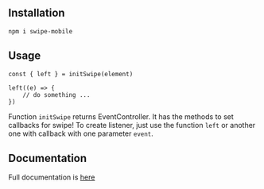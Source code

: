 ## Installation

    npm i swipe-mobile

## Usage

    const { left } = initSwipe(element)

    left((e) => {
        // do something ...
    })

Function `initSwipe` returns EventController. It has the methods to set callbacks for swipe! To create listener, just use the function `left` or another one with callback with one parameter `event`.

## Documentation

Full documentation is [here](./docs/Getting-started.md)